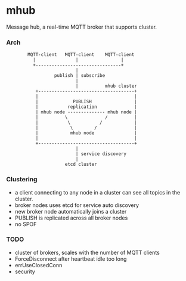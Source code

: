 mhub
====

Message hub, a real-time MQTT broker that supports cluster.

### Arch

            MQTT-client   MQTT-client    MQTT-client 
              |               |                |
              +--------------------------------+
                              |
                      publish | subscribe
                              |
                              |          mhub cluster
               +------------------------------------+
               |                                    |
               |             PUBLISH                |
               |           replication              |
               | mhub node -------------- mhub node |
               |          \              /          |
               |           \           /            |
               |            \        /              |
               |            mhub node               |
               |                                    |
               +------------------------------------+
                              |
                              | service discovery
                              |
                          etcd cluster



### Clustering

* a client connecting to any node in a cluster can see all topics in the cluster.
* broker nodes uses etcd for service auto discovery
* new broker node automatically joins a cluster
* PUBLISH is replicated across all broker nodes
* no SPOF

### TODO
*   cluster of brokers, scales with the number of MQTT clients
*   ForceDisconnect after heartbeat idle too long
*   errUseClosedConn
*   security
